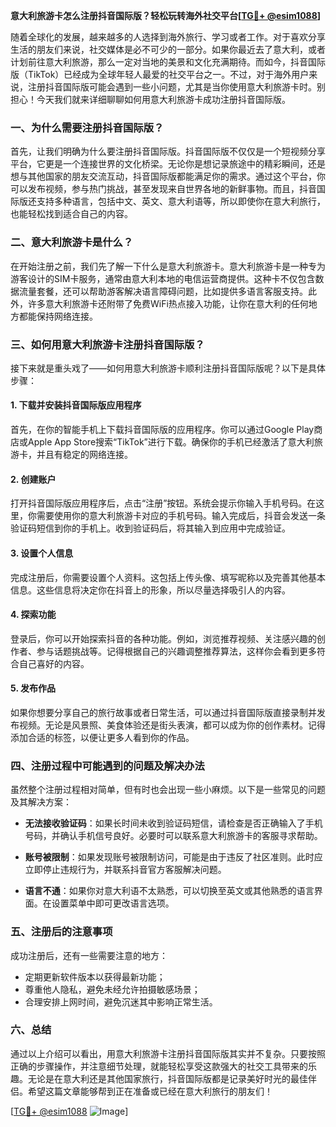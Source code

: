 **意大利旅游卡怎么注册抖音国际版？轻松玩转海外社交平台[[TG💪+ @esim1088](https://t.me/s/esim1088)]**

随着全球化的发展，越来越多的人选择到海外旅行、学习或者工作。对于喜欢分享生活的朋友们来说，社交媒体是必不可少的一部分。如果你最近去了意大利，或者计划前往意大利旅游，那么一定对当地的美景和文化充满期待。而如今，抖音国际版（TikTok）已经成为全球年轻人最爱的社交平台之一。不过，对于海外用户来说，注册抖音国际版可能会遇到一些小问题，尤其是当你使用意大利旅游卡时。别担心！今天我们就来详细聊聊如何用意大利旅游卡成功注册抖音国际版。

### 一、为什么需要注册抖音国际版？

首先，让我们明确为什么要注册抖音国际版。抖音国际版不仅仅是一个短视频分享平台，它更是一个连接世界的文化桥梁。无论你是想记录旅途中的精彩瞬间，还是想与其他国家的朋友交流互动，抖音国际版都能满足你的需求。通过这个平台，你可以发布视频，参与热门挑战，甚至发现来自世界各地的新鲜事物。而且，抖音国际版还支持多种语言，包括中文、英文、意大利语等，所以即使你在意大利旅行，也能轻松找到适合自己的内容。

### 二、意大利旅游卡是什么？

在开始注册之前，我们先了解一下什么是意大利旅游卡。意大利旅游卡是一种专为游客设计的SIM卡服务，通常由意大利本地的电信运营商提供。这种卡不仅包含数据流量套餐，还可以帮助游客解决语言障碍问题，比如提供多语言客服支持。此外，许多意大利旅游卡还附带了免费WiFi热点接入功能，让你在意大利的任何地方都能保持网络连接。

### 三、如何用意大利旅游卡注册抖音国际版？

接下来就是重头戏了——如何用意大利旅游卡顺利注册抖音国际版呢？以下是具体步骤：

#### 1. 下载并安装抖音国际版应用程序

首先，在你的智能手机上下载抖音国际版的应用程序。你可以通过Google Play商店或Apple App Store搜索“TikTok”进行下载。确保你的手机已经激活了意大利旅游卡，并且有稳定的网络连接。

#### 2. 创建账户

打开抖音国际版应用程序后，点击“注册”按钮。系统会提示你输入手机号码。在这里，你需要使用你的意大利旅游卡对应的手机号码。输入完成后，抖音会发送一条验证码短信到你的手机上。收到验证码后，将其输入到应用中完成验证。

#### 3. 设置个人信息

完成注册后，你需要设置个人资料。这包括上传头像、填写昵称以及完善其他基本信息。这些信息将决定你在抖音上的形象，所以尽量选择吸引人的内容。

#### 4. 探索功能

登录后，你可以开始探索抖音的各种功能。例如，浏览推荐视频、关注感兴趣的创作者、参与话题挑战等。记得根据自己的兴趣调整推荐算法，这样你会看到更多符合自己喜好的内容。

#### 5. 发布作品

如果你想要分享自己的旅行故事或者日常生活，可以通过抖音国际版直接录制并发布视频。无论是风景照、美食体验还是街头表演，都可以成为你的创作素材。记得添加合适的标签，以便让更多人看到你的作品。

### 四、注册过程中可能遇到的问题及解决办法

虽然整个注册过程相对简单，但有时也会出现一些小麻烦。以下是一些常见的问题及其解决方案：

- **无法接收验证码**：如果长时间未收到验证码短信，请检查是否正确输入了手机号码，并确认手机信号良好。必要时可以联系意大利旅游卡的客服寻求帮助。
  
- **账号被限制**：如果发现账号被限制访问，可能是由于违反了社区准则。此时应立即停止违规行为，并联系抖音官方客服解决问题。

- **语言不通**：如果你对意大利语不太熟悉，可以切换至英文或其他熟悉的语言界面。在设置菜单中即可更改语言选项。

### 五、注册后的注意事项

成功注册后，还有一些需要注意的地方：

- 定期更新软件版本以获得最新功能；
- 尊重他人隐私，避免未经允许拍摄敏感场景；
- 合理安排上网时间，避免沉迷其中影响正常生活。

### 六、总结

通过以上介绍可以看出，用意大利旅游卡注册抖音国际版其实并不复杂。只要按照正确的步骤操作，并注意细节处理，就能轻松享受这款强大的社交工具带来的乐趣。无论是在意大利还是其他国家旅行，抖音国际版都是记录美好时光的最佳伴侣。希望这篇文章能够帮到正在准备或已经在意大利旅行的朋友们！

[[TG💪+ @esim1088](https://t.me/s/esim1088) ![Image](https://i.postimg.cc/4NQfJmqS/Snipaste-2025-05-13-00-14-12.png)]